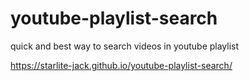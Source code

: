 # youtube-playlist-search
quick and best way to search videos in youtube playlist

https://starlite-jack.github.io/youtube-playlist-search/
